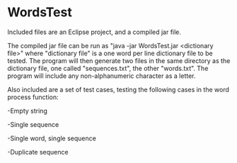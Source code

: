 # WordsTest
Included files are an Eclipse project, and a compiled jar file.

The compiled jar file can be run as "java -jar WordsTest.jar \<dictionary file\>" where "dictionary file" is a one word per line dictionary file to be tested. The program will then generate two files in the same directory as the dictionary file, one called "sequences.txt", the other "words.txt". The program will include any non-alphanumeric character as a letter.

Also included are a set of test cases, testing the following cases in the word process function:

-Empty string

-Single sequence

-Single word, single sequence

-Duplicate sequence
